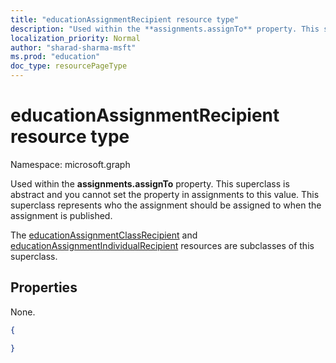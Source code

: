 ```yaml
---
title: "educationAssignmentRecipient resource type"
description: "Used within the **assignments.assignTo** property. This superclass is abstract and you cannot"
localization_priority: Normal
author: "sharad-sharma-msft"
ms.prod: "education"
doc_type: resourcePageType
---
```


# educationAssignmentRecipient resource type

Namespace: microsoft.graph

Used within the **assignments.assignTo** property. This superclass is abstract and you cannot
set the property in assignments to this value. This superclass represents who the
assignment should be assigned to when the assignment is published.


The [educationAssignmentClassRecipient](educationassignmentclassrecipient.md) and [educationAssignmentIndividualRecipient](educationassignmentindividualrecipient.md) resources are subclasses of this superclass.

## Properties
None.

<!-- {
  "blockType": "resource",
  "optionalProperties": [

  ],
  "@odata.type": "microsoft.graph.educationAssignmentRecipient"
}-->

```json
{

}

```


<!-- uuid: 8fcb5dbc-d5aa-4681-8e31-b001d5168d79
2015-10-25 14:57:30 UTC -->
<!--
{
  "type": "#page.annotation",
  "description": "educationAssignmentRecipient resource",
  "keywords": "",
  "section": "documentation",
  "tocPath": "",
  "suppressions": []
}
-->


